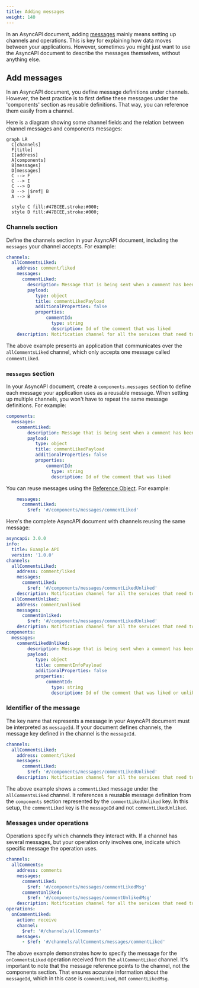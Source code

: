 ```yaml
---
title: Adding messages
weight: 140
---
```


In an AsyncAPI document, adding [messages](/docs/reference/specification/v3.0.0#messageObject) mainly means setting up channels and operations. This is key for explaining how data moves between your applications. However, sometimes you might just want to use the AsyncAPI document to describe the messages themselves, without anything else.

## Add messages

In an AsyncAPI document, you define message definitions under channels. However, the best practice is to first define these messages under the 'components' section as reusable definitions. That way, you can reference them easily from a channel.

Here is a diagram showing some channel fields and the relation between channel messages and components messages:

```mermaid
graph LR
  C[channels]
  F[title]
  I[address]
  A[components]
  B[messages]
  D[messages]
  C --> F
  C --> I
  C --> D
  D --> |$ref| B
  A --> B
  
  style C fill:#47BCEE,stroke:#000;
  style D fill:#47BCEE,stroke:#000;
```

### Channels section

Define the channels section in your AsyncAPI document, including the `messages` your channel accepts. For example:

```yaml
channels:
  allCommentsLiked:
    address: comment/liked
    messages:
      commentLiked:
        description: Message that is being sent when a comment has been liked by someone.
        payload:
           type: object
           title: commentLikedPayload
           additionalProperties: false
           properties:
               commentId: 
                 type: string
                 description: Id of the comment that was liked
    description: Notification channel for all the services that need to know comment is liked.
```

The above example presents an application that communicates over the `allCommentsLiked` channel, which only accepts one message called `commentLiked`.

### `messages` section

In your AsyncAPI document, create a `components.messages` section to define each message your application uses as a reusable message. When setting up multiple channels, you won't have to repeat the same message definitions. For example:

```yaml
components:
  messages:
    commentLiked:
        description: Message that is being sent when a comment has been liked by someone.
        payload:
           type: object
           title: commentLikedPayload
           additionalProperties: false
           properties:
               commentId: 
                 type: string
                 description: Id of the comment that was liked
```

You can reuse messages using the [Reference Object](/docs/reference/specification/v3.0.0#referenceObject). For example:

```yml
    messages:
      commentLiked:
        $ref: '#/components/messages/commentLiked'
```

Here's the complete AsyncAPI document with channels reusing the same message:
```yml
asyncapi: 3.0.0
info:
  title: Example API
  version: '1.0.0'
channels:
  allCommentsLiked:
    address: comment/liked
    messages:
      commentLiked:
        $ref: '#/components/messages/commentLikedUnliked'
    description: Notification channel for all the services that need to know comment is liked.
  allCommentUnliked:
    address: comment/unliked
    messages:
      commentUnliked:
        $ref: '#/components/messages/commentLikedUnliked'
    description: Notification channel for all the services that need to know comment is liked.
components:
  messages:
    commentLikedUnliked:
        description: Message that is being sent when a comment has been liked or unliked by someone.
        payload:
           type: object
           title: commentInfoPayload
           additionalProperties: false
           properties:
               commentId: 
                 type: string
                 description: Id of the comment that was liked or unliked
```

### Identifier of the message

The key name that represents a message in your AsyncAPI document must be interpreted as `messageId`. If your document defines channels, the message key defined in the channel is the `messageId`.

```yaml
channels:
  allCommentsLiked:
    address: comment/liked
    messages:
      commentLiked:
        $ref: '#/components/messages/commentLikedUnliked'
    description: Notification channel for all the services that need to know comment is liked.
```

The above example shows a `commentLiked` message under the `allCommentsLiked` channel. It references a reusable message definition from the `components` section represented by the `commentLikedUnliked` key. In this setup, the `commentLiked` key is the `messageId` and not `commentLikedUnliked`.

### Messages under operations

Operations specify which channels they interact with. If a channel has several messages, but your operation only involves one, indicate which specific message the operation uses. 

```yaml
channels:
  allComments:
    address: comments
    messages:
      commentLiked:
        $ref: '#/components/messages/commentLikedMsg'
      commentUnliked:
        $ref: '#/components/messages/commentUnlikedMsg'
    description: Notification channel for all the services that need to know comment is liked.
operations:
  onCommentLiked:
    action: receive
    channel:
      $ref: '#/channels/allComments'
    messages:
      - $ref: '#/channels/allComments/messages/commentLiked'
```

The above example demonstrates how to specify the message for the `onCommentsLiked` operation received from the `allCommentLiked` channel. It's important to note that the message reference points to the channel, not the components section. That ensures accurate information about the `messageId`, which in this case is `commentLiked`, not `commentLikedMsg`.
